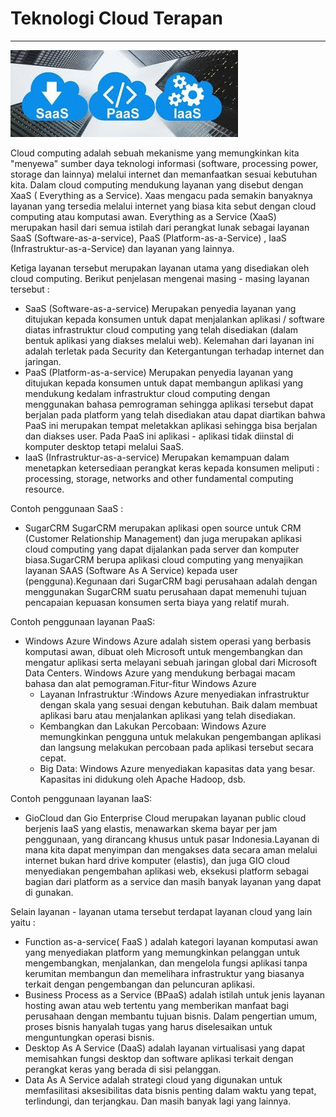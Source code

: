 # Teknologi Cloud Terapan 
***

![alt text](https://github.com/EnjangDwiKartini/tct/blob/master/images/cloud.jpg "tct")

Cloud computing adalah sebuah mekanisme yang memungkinkan kita "menyewa" sumber daya teknologi informasi (software, processing power, storage dan lainnya) melalui internet dan memanfaatkan sesuai kebutuhan kita.  Dalam cloud computing mendukung layanan yang disebut dengan XaaS ( Everything as a Service). Xaas mengacu pada semakin banyaknya layanan yang tersedia melalui internet yang biasa kita sebut dengan cloud computing atau komputasi awan. 
Everything as a Service (XaaS) merupakan hasil dari semua istilah dari perangkat lunak sebagai layanan SaaS (Software-as-a-service), PaaS (Platform-as-a-Service) , IaaS (Infrastruktur-as-a-Service) dan layanan yang lainnya. 

Ketiga layanan tersebut merupakan layanan utama yang disediakan oleh cloud computing. Berikut penjelasan mengenai masing - masing layanan tersebut :
* SaaS (Software-as-a-service)
    Merupakan penyedia layanan yang ditujukan kepada konsumen untuk dapat menjalankan aplikasi / software diatas infrastruktur cloud computing yang telah disediakan (dalam bentuk aplikasi yang diakses melalui web). Kelemahan dari layanan ini adalah terletak pada Security dan Ketergantungan terhadap internet dan jaringan. 
* PaaS (Platform-as-a-service)
    Merupakan penyedia layanan yang ditujukan kepada konsumen untuk dapat membangun aplikasi yang mendukung kedalam infrastruktur cloud computing dengan menggunakan bahasa pemrograman sehingga aplikasi tersebut dapat berjalan pada platform yang telah disediakan atau dapat diartikan bahwa PaaS ini merupakan tempat meletakkan aplikasi sehingga bisa berjalan dan diakses user. Pada PaaS ini aplikasi - aplikasi tidak diinstal di komputer desktop tetapi melalui SaaS. 
* IaaS (Infrastruktur-as-a-service)
    Merupakan kemampuan dalam menetapkan ketersediaan perangkat keras kepada konsumen meliputi : processing, storage, networks and other fundamental computing resource. 

Contoh penggunaan SaaS :
* SugarCRM 
    SugarCRM merupakan aplikasi open source untuk CRM (Customer Relationship Management) dan juga merupakan aplikasi cloud computing yang dapat dijalankan pada server dan komputer biasa.SugarCRM berupa aplikasi cloud computing yang menyajikan layanan SAAS (Software As A Service) kepada user (pengguna).Kegunaan dari SugarCRM bagi perusahaan adalah dengan menggunakan SugarCRM suatu perusahaan dapat memenuhi tujuan pencapaian kepuasan konsumen serta biaya yang relatif murah. 
	
Contoh penggunaan layanan PaaS:
* Windows Azure 
    Windows Azure adalah sistem operasi yang berbasis komputasi awan, dibuat oleh Microsoft untuk mengembangkan dan mengatur aplikasi serta melayani sebuah jaringan global dari Microsoft Data Centers. Windows Azure yang mendukung berbagai macam bahasa dan alat pemograman.Fitur-fitur Windows Azure
    - Layanan Infrastruktur :Windows Azure menyediakan infrastruktur dengan skala yang sesuai dengan kebutuhan. Baik dalam membuat aplikasi baru atau menjalankan aplikasi yang telah disediakan.
    - Kembangkan dan Lakukan Percobaan: Windows Azure memungkinkan pengguna untuk melakukan pengembangan aplikasi dan langsung melakukan percobaan pada aplikasi tersebut secara cepat.
    - Big Data: Windows Azure menyediakan kapasitas data yang besar. Kapasitas ini didukung oleh Apache Hadoop, dsb.
	
Contoh penggunaan layanan IaaS:
* GioCloud dan Gio Enterprise Cloud
  merupakan layanan public cloud berjenis IaaS yang elastis, menawarkan skema bayar per jam penggunaan, yang dirancang khusus untuk pasar Indonesia.Layanan di mana kita dapat menyimpan dan mengakses data secara aman melalui internet bukan hard drive komputer (elastis), dan juga GIO cloud menyediakan pengembahan aplikasi web, eksekusi platform sebagai bagian dari platform as a service dan masih banyak layanan yang dapat di gunakan.

Selain layanan - layanan utama tersebut terdapat layanan cloud yang lain yaitu :
-  Function as-a-service( FaaS )
     adalah kategori layanan komputasi awan yang menyediakan platform yang memungkinkan pelanggan untuk mengembangkan, menjalankan, dan mengelola fungsi aplikasi tanpa kerumitan membangun dan memelihara infrastruktur yang biasanya terkait dengan pengembangan dan peluncuran aplikasi.
- Business Process as a Service (BPaaS) 
    adalah istilah untuk jenis layanan hosting awan atau web tertentu yang memberikan manfaat bagi perusahaan dengan membantu tujuan bisnis. Dalam pengertian umum, proses bisnis hanyalah tugas yang harus diselesaikan untuk menguntungkan operasi bisnis.
- Desktop As A Service (DaaS) 
    adalah layanan virtualisasi yang dapat memisahkan fungsi desktop dan software aplikasi terkait dengan perangkat keras yang berada di sisi pelanggan.
- Data As A Service 
     adalah strategi cloud yang digunakan untuk memfasilitasi aksesibilitas data bisnis penting dalam waktu yang tepat, terlindungi, dan terjangkau. 
Dan masih banyak lagi yang lainnya. 